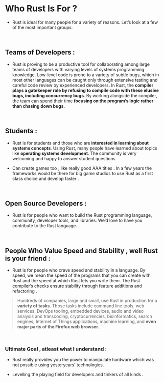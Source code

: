 #  Who Rust Is For ?

+ Rust is ideal for many people for a variety of reasons. Let’s look at a few of the most important groups.

<br/>

## Teams of Developers :

+ Rust is proving to be a productive tool for collaborating among large teams of developers with varying levels of systems programming knowledge. Low-level code is prone to a variety of subtle bugs, which in most other languages can be caught only through extensive testing and careful code review by experienced developers. In Rust, the **compiler plays a gatekeeper role by refusing to compile code with these elusive bugs, including concurrency bugs**. By working alongside the compiler, the team can spend their time **focusing on the program’s logic rather than chasing down bugs**.

<br/>

## Students :

+ Rust is for students and those who are **interested in learning about systems concepts**. Using Rust, many people have learned about topics like **operating systems development**. The community is very welcoming and happy to answer student questions.

+ Can create games too , like really good AAA titles . In a few years the frameworks would be there for big game studios to use Rust as a first class choice and develop faster .

<br/>

## Open Source Developers :

+ Rust is for people who want to build the Rust programming language, community, developer tools, and libraries. We’d love to have you contribute to the Rust language.

<br/>

## People Who Value Speed and Stability , well Rust is your friend :

+ Rust is for people who crave speed and stability in a language. By speed, we mean the speed of the programs that you can create with Rust and the speed at which Rust lets you write them. The Rust compiler’s checks ensure stability through feature additions and refactoring .

>Hundreds of companies, large and small, use Rust in production for a **variety of tasks**. Those tasks include command line tools, web services, DevOps tooling, embedded devices, audio and video analysis and transcoding, cryptocurrencies, bioinformatics, search engines, Internet of Things applications, machine learning, and **even major parts of the Firefox web browser**.

<br/>

### Ultimate Goal , atleast what I understand :
+ Rust really provides you the power to manipulate hardware which was not possible using yesteryears' technologies.

+ Levelling the playing field  for developers and tinkers of all kinds .

<br/>
